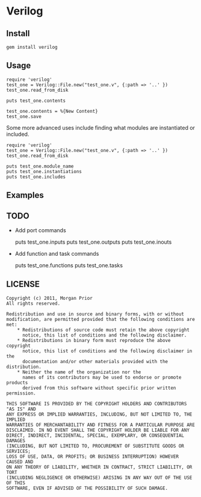 Verilog
=======

Install
-------

    gem install verilog

Usage
-----

    require 'verilog'
    test_one = Verilog::File.new("test_one.v", {:path => '..' })
    test_one.read_from_disk

    puts test_one.contents

    test_one.contents = %{New Content}
    test_one.save

Some more advanced uses include finding what modules are instantiated or included.

    require 'verilog'
    test_one = Verilog::File.new("test_one.v", {:path => '..' })
    test_one.read_from_disk
    
    puts test_one.module_name
    puts test_one.instantiations
    puts test_one.includes

Examples
--------

    
TODO
----

* Add port commands 
     
     puts test_one.inputs
     puts test_one.outputs
     puts test_one.inouts

* Add function and task commands     

     puts test_one.functions
     puts test_one.tasks

LICENSE
-------

    Copyright (c) 2011, Morgan Prior
    All rights reserved.
    
    Redistribution and use in source and binary forms, with or without
    modification, are permitted provided that the following conditions are met:
        * Redistributions of source code must retain the above copyright
          notice, this list of conditions and the following disclaimer.
        * Redistributions in binary form must reproduce the above copyright
          notice, this list of conditions and the following disclaimer in the
          documentation and/or other materials provided with the distribution.
        * Neither the name of the organization nor the
          names of its contributors may be used to endorse or promote products
          derived from this software without specific prior written permission.

    THIS SOFTWARE IS PROVIDED BY THE COPYRIGHT HOLDERS AND CONTRIBUTORS "AS IS" AND
    ANY EXPRESS OR IMPLIED WARRANTIES, INCLUDING, BUT NOT LIMITED TO, THE IMPLIED
    WARRANTIES OF MERCHANTABILITY AND FITNESS FOR A PARTICULAR PURPOSE ARE
    DISCLAIMED. IN NO EVENT SHALL THE COPYRIGHT HOLDER BE LIABLE FOR ANY
    DIRECT, INDIRECT, INCIDENTAL, SPECIAL, EXEMPLARY, OR CONSEQUENTIAL DAMAGES
    (INCLUDING, BUT NOT LIMITED TO, PROCUREMENT OF SUBSTITUTE GOODS OR SERVICES;
    LOSS OF USE, DATA, OR PROFITS; OR BUSINESS INTERRUPTION) HOWEVER CAUSED AND
    ON ANY THEORY OF LIABILITY, WHETHER IN CONTRACT, STRICT LIABILITY, OR TORT
    (INCLUDING NEGLIGENCE OR OTHERWISE) ARISING IN ANY WAY OUT OF THE USE OF THIS
    SOFTWARE, EVEN IF ADVISED OF THE POSSIBILITY OF SUCH DAMAGE.
